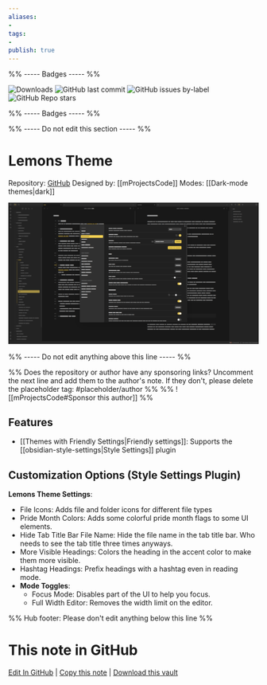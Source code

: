 ```yaml
---
aliases:
- 
tags: 
- 
publish: true
---
```


%% ----- Badges ----- %%

![Downloads](https://img.shields.io/badge/downloads-3327-573E7A?style=for-the-badge&logo=)
![GitHub last commit](https://img.shields.io/github/last-commit/mProjectsCode/obsidian-lemons-theme?color=573E7A&label=last%20update&logo=github&style=for-the-badge)
![GitHub issues by-label](https://img.shields.io/github/issues/mProjectsCode/obsidian-lemons-theme/help%20wanted?color=573E7A&logo=github&style=for-the-badge) 
![GitHub Repo stars](https://img.shields.io/github/stars/mProjectsCode/obsidian-lemons-theme?color=573E7A&logo=github&style=for-the-badge)

%% ----- Badges ----- %%

%% ----- Do not edit this section ----- %%

# Lemons Theme

Repository: [GitHub](https://github.com/mProjectsCode/obsidian-lemons-theme)
Designed by: [[mProjectsCode]]
Modes: [[Dark-mode themes|dark]]



![screenshot](https://github.com/mProjectsCode/obsidian-lemons-theme/raw/HEAD/lemons-theme-picture-low-res.PNG)

%% ----- Do not edit anything above this line ----- %% 

%% Does the repository or author have any sponsoring links? Uncomment the next line and add them to the author's note. If they don't, please delete the placeholder tag: #placeholder/author %%
%% ![[mProjectsCode#Sponsor this author]] %%


## Features

- [[Themes with Friendly Settings|Friendly settings]]: Supports the [[obsidian-style-settings|Style Settings]] plugin

## Customization Options (Style Settings Plugin) 

**Lemons Theme Settings**: 
- File Icons: Adds file and folder icons for different file types
- Pride Month Colors: Adds some colorful pride month flags to some UI elements.
- Hide Tab Title Bar File Name: Hide the file name in the tab title bar. Who needs to see the tab title three times anyways.
- More Visible Headings: Colors the heading in the accent color to make them more visible.
- Hashtag Headings: Prefix headings with a hashtag even in reading mode.
- **Mode Toggles**: 
    - Focus Mode: Disables part of the UI to help you focus.
    - Full Width Editor: Removes the width limit on the editor.


%% Hub footer: Please don't edit anything below this line %%

# This note in GitHub

<span class="git-footer">[Edit In GitHub](https://github.dev/obsidian-community/obsidian-hub/blob/main/02%20-%20Community%20Expansions/02.05%20All%20Community%20Expansions/Themes/Lemons%20Theme.md "git-hub-edit-note") | [Copy this note](https://raw.githubusercontent.com/obsidian-community/obsidian-hub/main/02%20-%20Community%20Expansions/02.05%20All%20Community%20Expansions/Themes/Lemons%20Theme.md "git-hub-copy-note") | [Download this vault](https://github.com/obsidian-community/obsidian-hub/archive/refs/heads/main.zip "git-hub-download-vault") </span>
